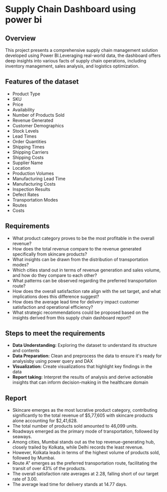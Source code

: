 # Supply Chain Dashboard using power bi
## Overview
This project presents a comprehensive supply chain management solution developed using Power BI.Leveraging real-world data, the dashboard offers deep insights into various facts of supply chain operations, including inventory management, sales analysis, and logistics optimization.
## Features of the dataset
* Product Type
* SKU
* Price
* Availability
* Number of Products Sold
* Revenue Generated
* Customer Demographics
* Stock Levels
* Lead Times
* Order Quantities
* Shipping Times
* Shipping Carriers
* Shipping Costs
* Supplier Name
* Location
* Production Volumes
* Manufacturing Lead Time
* Manufacturing Costs
* Inspection Results
* Defect Rates
* Transportation Modes
* Routes
* Costs

## Requirements
* What product category proves to be the most profitable in the overall revenue?
* How does the total revenue compare to the revenue generated specifically from skincare products?
* What insights can be drawn from the distribution of transportation modes?
* Which cities stand out in terms of revenue generation and sales volume, and how do they compare to each other?
* What patterns can be observed regarding the preferred transportation route?
* How does the overall satisfaction rate align with the set target, and what implications does this difference suggest?
* How does the average lead time for delivery impact customer satisfaction and operational efficiency?
* What strategic recommendations could be proposed based on the insights derived from this supply chain dashboard report?

## Steps to meet the requirements
* **Data Understanding:** Exploring the dataset to understand its structure and contents
* **Data Preparation:** Clean and preprocess the data to ensure it's ready for analysisby using power query and DAX
* **Visualization:** Create visualizations that highlight key findings in the data
* **Report taking:** Interpret the results of analysis and derive actionable insights that can inform decision-making in the healthcare domain

## Report
* Skincare emerges as the most lucrative product category, contributing significantly to the total revenue of $5,77,605 with skincare products alone accounting for $2,41,628.
* The total number of products sold amounted to 46,099 units.
* Roadways emerged as the primary mode of transportation, followed by seaways.
* Among cities, Mumbai stands out as the top revenue-generating hub, closely trailed by Kolkata, while Delhi records the least revenue.
* However, Kolkata leads in terms of the highest volume of products sold, followed by Mumbai.
* Route A" emerges as the preferred transportation route, facilitating the transit of over 43% of the products.
* The overall satisfaction rate averages at 2.28, falling short of our target rate of 3.00.
* The average lead time for delivery stands at 14.77 days.


